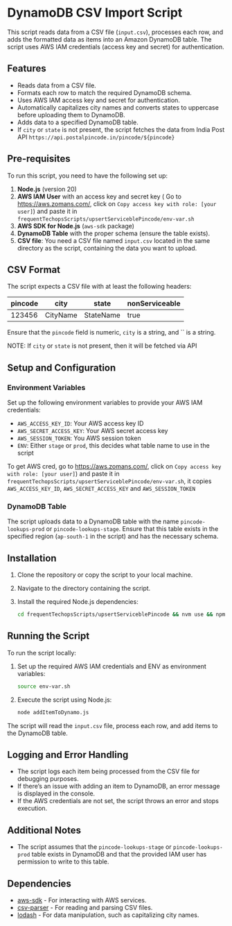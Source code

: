 # DynamoDB CSV Import Script

This script reads data from a CSV file (`input.csv`), processes each row, and adds the formatted data as items into an Amazon DynamoDB table. The script uses AWS IAM credentials (access key and secret) for authentication.

## Features
- Reads data from a CSV file.
- Formats each row to match the required DynamoDB schema.
- Uses AWS IAM access key and secret for authentication.
- Automatically capitalizes city names and converts states to uppercase before uploading them to DynamoDB.
- Adds data to a specified DynamoDB table.
- If `city` or `state` is not present, the script fetches the data from India Post API `https://api.postalpincode.in/pincode/${pincode}`

## Pre-requisites
To run this script, you need to have the following set up:
1. **Node.js** (version 20)
2. **AWS IAM User** with an access key and secret key ( Go to https://aws.zomans.com/, click on `Copy access key with role: [your user]`) and paste it in `frequentTechopsScripts/upsertServiceblePincode/env-var.sh`
3. **AWS SDK for Node.js** (`aws-sdk` package)
4. **DynamoDB Table** with the proper schema (ensure the table exists).
5. **CSV file**: You need a CSV file named `input.csv` located in the same directory as the script, containing the data you want to upload.

## CSV Format

The script expects a CSV file with at least the following headers:

| pincode | city    | state | nonServiceable |
|---------|---------|-------|----------------|
| 123456  | CityName | StateName | true |

Ensure that the `pincode` field is numeric, `city` is a string, and `` is a string.

NOTE: If `city` or `state` is not present, then it will be fetched via API

## Setup and Configuration

### Environment Variables
Set up the following environment variables to provide your AWS IAM credentials:

- `AWS_ACCESS_KEY_ID`: Your AWS access key ID
- `AWS_SECRET_ACCESS_KEY`: Your AWS secret access key
- `AWS_SESSION_TOKEN`: You AWS session token
- `ENV`: Either `stage` or `prod`, this decides what table name to use in the script

To get AWS cred, go to https://aws.zomans.com/, click on `Copy access key with role: [your user]`) and paste it in `frequentTechopsScripts/upsertServiceblePincode/env-var.sh`, it copies `AWS_ACCESS_KEY_ID`, `AWS_SECRET_ACCESS_KEY` and `AWS_SESSION_TOKEN`

### DynamoDB Table
The script uploads data to a DynamoDB table with the name `pincode-lookups-prod` or `pincode-lookups-stage`. Ensure that this table exists in the specified region (`ap-south-1` in the script) and has the necessary schema.

## Installation

1. Clone the repository or copy the script to your local machine.
2. Navigate to the directory containing the script.
3. Install the required Node.js dependencies:

    ```bash
    cd frequentTechopsScripts/upsertServiceblePincode && nvm use && npm i
    ```

## Running the Script

To run the script locally:

1. Set up the required AWS IAM credentials and ENV as environment variables:

    ```bash
    source env-var.sh
    ```

2. Execute the script using Node.js:

    ```bash
    node addItemToDynamo.js
    ```

The script will read the `input.csv` file, process each row, and add items to the DynamoDB table.

## Logging and Error Handling
- The script logs each item being processed from the CSV file for debugging purposes.
- If there’s an issue with adding an item to DynamoDB, an error message is displayed in the console.
- If the AWS credentials are not set, the script throws an error and stops execution.

## Additional Notes
- The script assumes that the `pincode-lookups-stage` or `pincode-lookups-prod` table exists in DynamoDB and that the provided IAM user has permission to write to this table.

## Dependencies

- [aws-sdk](https://www.npmjs.com/package/aws-sdk) - For interacting with AWS services.
- [csv-parser](https://www.npmjs.com/package/csv-parser) - For reading and parsing CSV files.
- [lodash](https://www.npmjs.com/package/lodash) - For data manipulation, such as capitalizing city names.
